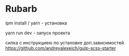 # Rubarb
ipm install / yarn - установка

yarn run dev - запуск проекта 

силка с инструкциею по установке доп.зависимостей
https://github.com/andreyalexeich/gulp-scss-starter 